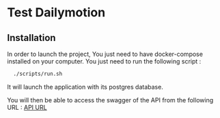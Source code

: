 # Test Dailymotion

## Installation

In order to launch the project, You just need to have docker-compose installed on your computer.
You just need to run the following script :

```bash
  ./scripts/run.sh
```

It will launch the application with its postgres database.

You will then be able to access the swagger of the API from the following URL : [API URL](http://0.0.0.0:43122)